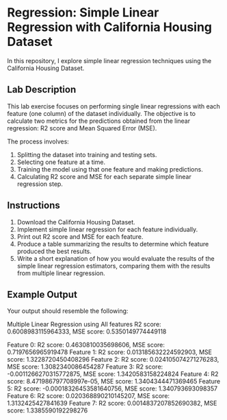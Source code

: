 # Regression: Simple Linear Regression with California Housing Dataset

In this repository, I explore simple linear regression techniques using the California Housing Dataset.

## Lab Description

This lab exercise focuses on performing single linear regressions with each feature (one column) of the dataset individually. The objective is to calculate two metrics for the predictions obtained from the linear regression: R2 score and Mean Squared Error (MSE).

The process involves:
1. Splitting the dataset into training and testing sets.
2. Selecting one feature at a time.
3. Training the model using that one feature and making predictions.
4. Calculating R2 score and MSE for each separate simple linear regression step.

## Instructions

1. Download the California Housing Dataset.
2. Implement simple linear regression for each feature individually.
3. Print out R2 score and MSE for each feature.
4. Produce a table summarizing the results to determine which feature produced the best results.
5. Write a short explanation of how you would evaluate the results of the simple linear regression estimators, comparing them with the results from multiple linear regression.

## Example Output

Your output should resemble the following:

Multiple Linear Regression using All features
R2 score: 0.6008983115964333, MSE score: 0.5350149774449118

Feature 0: R2 score: 0.4630810035698606, MSE score: 0.7197656965919478
Feature 1: R2 score: 0.013185632224592903, MSE score: 1.3228720450408296
Feature 2: R2 score: 0.024105074271276283, MSE score: 1.3082340086454287
Feature 3: R2 score: -0.0011266270315772875, MSE score: 1.3420583158224824
Feature 4: R2 score: 8.471986797708997e-05, MSE score: 1.3404344471369465
Feature 5: R2 score: -0.00018326453581640756, MSE score: 1.340793693098357
Feature 6: R2 score: 0.020368890210145207, MSE score: 1.3132425427841639
Feature 7: R2 score: 0.0014837207852690382, MSE score: 1.3385590192298276
